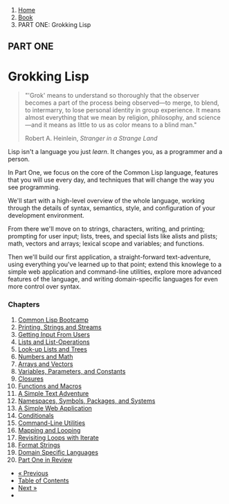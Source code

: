 <ol class="breadcrumb">
  <li><a href="/">Home</a></li>
  <li><a href="/book/">Book</a></li>
  <li class="active">PART ONE: Grokking Lisp</li>
</ol>

## PART ONE

# Grokking Lisp

> "'Grok' means to understand so thoroughly that the observer becomes a part of the process being observed—to merge, to blend, to intermarry, to lose personal identity in group experience. It means almost everything that we mean by religion, philosophy, and science—and it means as little to us as color means to a blind man."
> <footer>Robert A. Heinlein, <em>Stranger in a Strange Land</em></footer>

Lisp isn't a language you just *learn*.  It changes you, as a programmer and a person.

In Part One, we focus on the core of the Common Lisp language, features that you will use every day, and techniques that will change the way you see programming.

We'll start with a high-level overview of the whole language, working through the details of syntax, semantics, style, and configuration of your development environment.

From there we'll move on to strings, characters, writing, and printing; prompting for user input; lists, trees, and special lists like alists and plists; math, vectors and arrays; lexical scope and variables; and functions.

Then we'll build our first application, a straight-forward text-adventure, using everything you've learned up to that point; extend this knowlege to a simple web application and command-line utilities, explore more advanced features of the language, and writing domain-specific languages for even more control over syntax.

### Chapters

1. [Common Lisp Bootcamp](/book/1-01-00-lisp-bootcamp.md)
2. [Printing, Strings and Streams](/book/1-02-00-input-output.md)
3. [Getting Input From Users](/book/1-03-0-getting-input-from-users.md)
4. [Lists and List-Operations](/book/1-04-0-lists.md)
5. [Look-up Lists and Trees](/book/1-05-0-lookups-trees.md)
6. [Numbers and Math](/book/1-06-0-math.md)
7. [Arrays and Vectors](/book/1-07-0-arrays.md)
8. [Variables, Parameters, and Constants](/book/1-08-0-variables.md)
9. [Closures](/book/1-09-0-closures.md)
10. [Functions and Macros](/book/1-10-0-functions.md)
11. [A Simple Text Adventure](/book/1-11-0-text-adventure.md)
12. [Namespaces, Symbols, Packages, and Systems](/book/1-12-0-namespaces.md)
13. [A Simple Web Application](/book/1-13-0-simple-web-app.md)
14. [Conditionals](/book/1-14-0-conditionals.md)
15. [Command-Line Utilities](/book/1-15-0-command-line-utility.md)
16. [Mapping and Looping](/book/1-16-0-map-loop.md)
17. [Revisiting Loops with Iterate](/book/1-17-0-iterate.md)
18. [Format Strings](/book/1-18-0-format.md)
19. [Domain Specific Languages](/book/1-19-0-dsl.md)
20. [Part One in Review](/book/1-20-0-review.md)

<ul class="pager">
  <li class="previous"><a href="/book/acknowledgements/">&laquo; Previous</a></li>
  <li><a href="/book/">Table of Contents</a></li>
  <li class="next"><a href="/book/1-01-00-lisp-bootcamp/">Next &raquo;</a><li>
</ul>
